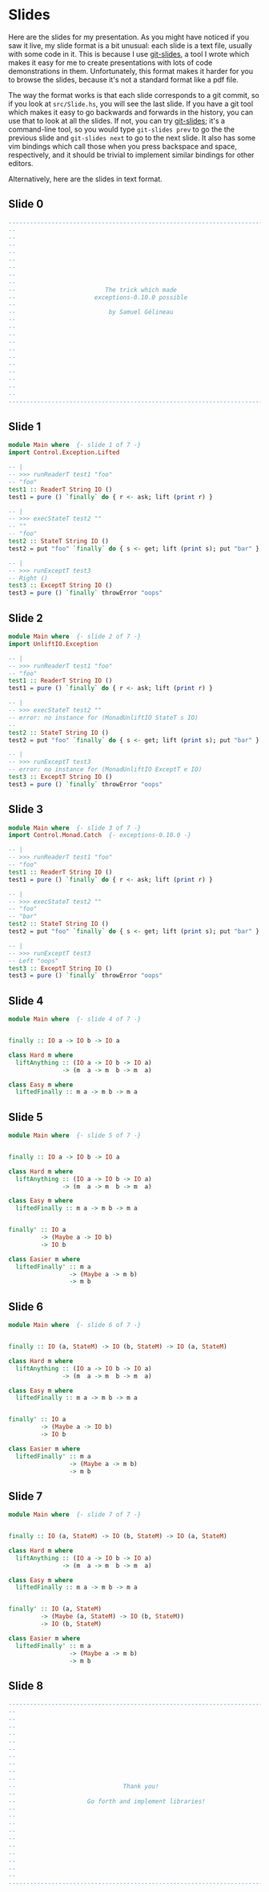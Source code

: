 # Slides

Here are the slides for my presentation. As you might have noticed if you saw it live, my slide format is a bit unusual: each slide is a text file, usually with some code in it. This is because I use [git-slides](https://github.com/gelisam/git-slides#readme), a tool I wrote which makes it easy for me to create presentations with lots of code demonstrations in them. Unfortunately, this format makes it harder for you to browse the slides, because it's not a standard format like a pdf file.

The way the format works is that each slide corresponds to a git commit, so if you look at `src/Slide.hs`, you will see the last slide. If you have a git tool which makes it easy to go backwards and forwards in the history, you can use that to look at all the slides. If not, you can try [git-slides](https://github.com/gelisam/git-slides#readme); it's a command-line tool, so you would type `git-slides prev` to go the the previous slide and `git-slides next` to go to the next slide. It also has some vim bindings which call those when you press backspace and space, respectively, and it should be trivial to implement similar bindings for other editors.

Alternatively, here are the slides in text format.

## Slide 0

```haskell
-------------------------------------------------------------------------------
--                                                                           --
--                                                                           --
--                                                                           --
--                                                                           --
--                                                                           --
--                                                                           --
--                                                                           --
--                                                                           --
--                         The trick which made                              --
--                      exceptions-0.10.0 possible                           --
--                                                                           --
--                          by Samuel Gélineau                               --
--                                                                           --
--                                                                           --
--                                                                           --
--                                                                           --
--                                                                           --
--                                                                           --
--                                                                           --
--                                                                           --
--                                                                           --
--                                                                           --
--                                                                           --
-------------------------------------------------------------------------------
```

## Slide 1

```haskell
module Main where  {- slide 1 of 7 -}
import Control.Exception.Lifted

-- |
-- >>> runReaderT test1 "foo"
-- "foo"
test1 :: ReaderT String IO ()
test1 = pure () `finally` do { r <- ask; lift (print r) }

-- |
-- >>> execStateT test2 ""
-- ""
-- "foo"
test2 :: StateT String IO ()
test2 = put "foo" `finally` do { s <- get; lift (print s); put "bar" }

-- |
-- >>> runExceptT test3
-- Right ()
test3 :: ExceptT String IO ()
test3 = pure () `finally` throwError "oops"
```

## Slide 2

```haskell
module Main where  {- slide 2 of 7 -}
import UnliftIO.Exception

-- |
-- >>> runReaderT test1 "foo"
-- "foo"
test1 :: ReaderT String IO ()
test1 = pure () `finally` do { r <- ask; lift (print r) }

-- |
-- >>> execStateT test2 ""
-- error: no instance for (MonadUnliftIO StateT s IO)
--
test2 :: StateT String IO ()
test2 = put "foo" `finally` do { s <- get; lift (print s); put "bar" }

-- |
-- >>> runExceptT test3
-- error: no instance for (MonadUnliftIO ExceptT e IO)
test3 :: ExceptT String IO ()
test3 = pure () `finally` throwError "oops"
```

## Slide 3

```haskell
module Main where  {- slide 3 of 7 -}
import Control.Monad.Catch  {- exceptions-0.10.0 -}

-- |
-- >>> runReaderT test1 "foo"
-- "foo"
test1 :: ReaderT String IO ()
test1 = pure () `finally` do { r <- ask; lift (print r) }

-- |
-- >>> execStateT test2 ""
-- "foo"
-- "bar"
test2 :: StateT String IO ()
test2 = put "foo" `finally` do { s <- get; lift (print s); put "bar" }

-- |
-- >>> runExceptT test3
-- Left "oops"
test3 :: ExceptT String IO ()
test3 = pure () `finally` throwError "oops"
```

## Slide 4

```haskell
module Main where  {- slide 4 of 7 -}


finally :: IO a -> IO b -> IO a

class Hard m where
  liftAnything :: (IO a -> IO b -> IO a)
               -> (m  a -> m  b -> m  a)

class Easy m where
  liftedFinally :: m a -> m b -> m a
```

## Slide 5

```haskell
module Main where  {- slide 5 of 7 -}


finally :: IO a -> IO b -> IO a

class Hard m where
  liftAnything :: (IO a -> IO b -> IO a)
               -> (m  a -> m  b -> m  a)

class Easy m where
  liftedFinally :: m a -> m b -> m a


finally' :: IO a
         -> (Maybe a -> IO b)
         -> IO b

class Easier m where
  liftedFinally' :: m a
                 -> (Maybe a -> m b)
                 -> m b
```

## Slide 6

```haskell
module Main where  {- slide 6 of 7 -}


finally :: IO (a, StateM) -> IO (b, StateM) -> IO (a, StateM)

class Hard m where
  liftAnything :: (IO a -> IO b -> IO a)
               -> (m  a -> m  b -> m  a)

class Easy m where
  liftedFinally :: m a -> m b -> m a


finally' :: IO a
         -> (Maybe a -> IO b)
         -> IO b

class Easier m where
  liftedFinally' :: m a
                 -> (Maybe a -> m b)
                 -> m b
```

## Slide 7

```haskell
module Main where  {- slide 7 of 7 -}


finally :: IO (a, StateM) -> IO (b, StateM) -> IO (a, StateM)

class Hard m where
  liftAnything :: (IO a -> IO b -> IO a)
               -> (m  a -> m  b -> m  a)

class Easy m where
  liftedFinally :: m a -> m b -> m a


finally' :: IO (a, StateM)
         -> (Maybe (a, StateM) -> IO (b, StateM))
         -> IO (b, StateM)

class Easier m where
  liftedFinally' :: m a
                 -> (Maybe a -> m b)
                 -> m b
```

## Slide 8

```haskell
-------------------------------------------------------------------------------
--                                                                           --
--                                                                           --
--                                                                           --
--                                                                           --
--                                                                           --
--                                                                           --
--                                                                           --
--                                                                           --
--                                                                           --
--                                                                           --
--                              Thank you!                                   --
--                                                                           --
--                    Go forth and implement libraries!                      --
--                                                                           --
--                                                                           --
--                                                                           --
--                                                                           --
--                                                                           --
--                                                                           --
--                                                                           --
--                                                                           --
--                                                                           --
--                                                                           --
-------------------------------------------------------------------------------
```
